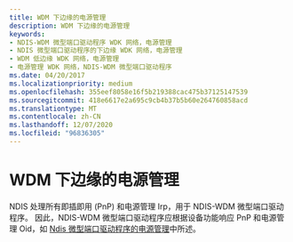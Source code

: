 ```yaml
---
title: WDM 下边缘的电源管理
description: WDM 下边缘的电源管理
keywords:
- NDIS-WDM 微型端口驱动程序 WDK 网络，电源管理
- NDIS 微型端口驱动程序的下边缘 WDK 网络，电源管理
- WDM 低边缘 WDK 网络，电源管理
- 电源管理 WDK 网络，NDIS-WDM 微型端口驱动程序
ms.date: 04/20/2017
ms.localizationpriority: medium
ms.openlocfilehash: 355eef8058e16f5b219388cac475b37125147539
ms.sourcegitcommit: 418e6617e2a695c9cb4b37b5b60e264760858acd
ms.translationtype: MT
ms.contentlocale: zh-CN
ms.lasthandoff: 12/07/2020
ms.locfileid: "96836305"
---
```

# <a name="power-management-for-wdm-lower-edge"></a>WDM 下边缘的电源管理





NDIS 处理所有即插即用 (PnP) 和电源管理 Irp，用于 NDIS-WDM 微型端口驱动程序。 因此，NDIS-WDM 微型端口驱动程序应根据设备功能响应 PnP 和电源管理 Oid，如 [Ndis 微型端口驱动程序的电源管理](required-and-optional-oids-for-power-management.md)中所述。

 

 





